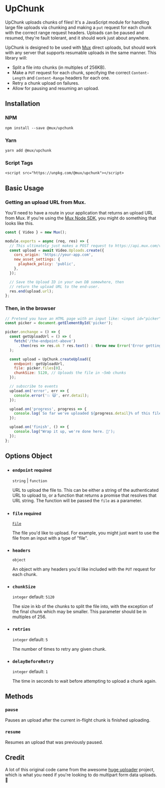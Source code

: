 # UpChunk

UpChunk uploads chunks of files! It's a JavaScript module for handling large file uploads via chunking and making a `put` request for each chunk with the correct range request headers. Uploads can be paused and resumed, they're fault tolerant,
and it should work just about anywhere.

UpChunk is designed to be used with [Mux](https://mux.com) direct uploads, but should work with any server that supports resumable uploads in the same manner. This library will:

- Split a file into chunks (in multiples of 256KB).
- Make a `PUT` request for each chunk, specifying the correct `Content-Length` and `Content-Range` headers for each one.
- Retry a chunk upload on failures.
- Allow for pausing and resuming an upload.

## Installation

### NPM

```
npm install --save @mux/upchunk
```

### Yarn

```
yarn add @mux/upchunk
```

### Script Tags

```
<script src="https://unpkg.com/@mux/upchunk"></script>
```

## Basic Usage

### Getting an upload URL from Mux.

You'll need to have a route in your application that returns an upload URL from Mux. If you're using the [Mux Node SDK](https://github.com/muxinc/mux-node-sdk), you might do something that looks like this.

```javascript
const { Video } = new Mux();

module.exports = async (req, res) => {
  // This ultimately just makes a POST request to https://api.mux.com/video/v1/uploads with the supplied options.
  const upload = await Video.Uploads.create({
    cors_origin: 'https://your-app.com',
    new_asset_settings: {
      playback_policy: 'public',
    },
  });

  // Save the Upload ID in your own DB somewhere, then
  // return the upload URL to the end-user.
  res.end(upload.url);
};
```

### Then, in the browser

```javascript
// Pretend you have an HTML page with an input like: <input id="picker" type="file" />
const picker = document.getElementById('picker');

picker.onchange = () => {
  const getUploadUrl = () => (
    fetch('/the-endpoint-above')
      .then(res => res.ok ? res.text() : throw new Error('Error getting an upload URL :('))
  );

  const upload = UpChunk.createUpload({
    endpoint: getUploadUrl,
    file: picker.files[0],
    chunkSize: 5120, // Uploads the file in ~5mb chunks
  });

  // subscribe to events
  upload.on('error', err => {
    console.error('💥 🙀', err.detail);
  });

  upload.on('progress', progress => {
    console.log(`So far we've uploaded ${progress.detail}% of this file.`);
  });

  upload.on('finish', () => {
    console.log("Wrap it up, we're done here. 👋');
  });
};
```

## Options Object

- ### `endpoint` <small>required</small>

  `string` | `function`

  URL to upload the file to. This can be either a string of the authenticated URL to upload to, or a function that returns a promise that resolves that URL string. The function will be passed the `file` as a parameter.

- ### `file` <small>required</small>

  [`File`](https://developer.mozilla.org/en-US/docs/Web/API/File)

  The file you'd like to upload. For example, you might just want to use the file from an input with a type of "file".

- ### `headers`

  `object`

  An object with any headers you'd like included with the `PUT` request for each chunk.

- ### `chunkSize`

  `integer` default: `5120`

  The size in kb of the chunks to split the file into, with the exception of the final chunk which may be smaller. This parameter should be in multiples of 256.

- ### `retries`

  `integer` default: `5`

  The number of times to retry any given chunk.

- ### `delayBeforeRetry`

  `integer` default: `1`

  The time in seconds to wait before attempting to upload a chunk again.

## Methods

### `pause`

Pauses an upload after the current in-flight chunk is finished uploading.

### `resume`

Resumes an upload that was previously paused.

## Credit

A lot of this original code came from the awesome [huge uploader](https://github.com/Buzut/huge-uploader) project, which is what you need if you're looking to do multipart form data uploads. 👏
